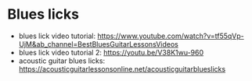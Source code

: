 # Blues licks
- blues lick video tutorial: https://www.youtube.com/watch?v=tf55qVp-UjM&ab_channel=BestBluesGuitarLessonsVideos
- blues lick video tutorial 2: https://youtu.be/V38K1wu-960
- acoustic guitar blues licks: https://acousticguitarlessonsonline.net/acousticguitarblueslicks
